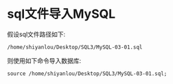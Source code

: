 # sql文件导入MySQL

假设sql文件路径如下:
```
/home/shiyanlou/Desktop/SQL3/MySQL-03-01.sql
```

则使用如下命令导入数据库:
```
source /home/shiyanlou/Desktop/SQL3/MySQL-03-01.sql;
```
